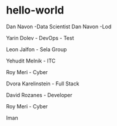 # hello-world

Dan Navon -Data Scientist
Dan Navon -Lod

Yarin Dolev - DevOps - Test

Leon Jalfon - Sela Group

Yehudit Melnik - ITC

Roy Meri - Cyber

Dvora Karelinstein - Full Stack

David Rozanes - Developer

Roy Meri - Cyber

Iman

